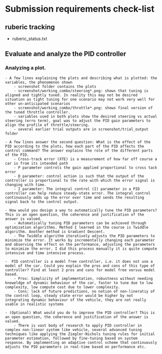 # Submission requirements check-list

## ruberic tracking
- ruberic_status.txt 

## Evaluate and analyze the PID controller
### Analyzing a plot.
    - A few lines explaining the plots and describing what is plotted: the variables, the phenomenon shown
        - screenshot folder contains the plots
        - screenshot/working_combo/steering*.png: shows that tuning is aligned and tightly tuned. In reality this may not be desired situation as tight tuning for one scenario may not work very well for other un-anticipated scenarios
        - screenshot/working_combo/throttle*.png: shows final version of the tuned throttle controller. 
        - variables used in both plots show the desired steering vs actual steering (erro term), goal was to adjust the PID gain parameters to align the profile of throttle/steering.
        - several earlier trial outputs are in screenshot/trial_output folder

    - A few lines answer the second question: What is the effect of the PID according to the plots, how each part of the PID affects the control command? The answer explains the role of the different parts of the PID.
        - Cross-track error (XTE) is a measurement of how far off course a car is from its intended path
        - P parameter controls the gain applied proportional to cross tack error
        - D parameter: control action is such that the output of the controller is proportional to the rate with which the error signal is changing with time.
        - I parameter: The integral control (I) parameter in a PID controller can help reduce steady-state error. The integral control continuously adds up the error over time and sends the resulting signal back to the control output.

    - How would you design a way to automatically tune the PID parameters? This is an open question, the coherence and justification of the answer is valued.
        - Automatically tuning PID parameters can be achieved through optimization algorithms. Method I learned in the course is Twiddle algorithm. Another method is Gradient Descent.
        - The Twiddle algorithm iteratively adjusts the PID parameters to minimize the error. It works by incrementally changing each parameter and observing the effect on the performance, adjusting the parameters to minimize the error. I did this process manually it is quite compute intensive and time intensive process.
    
    -  PID controller is a model free controller, i.e. it does not use a model of the car. Could you explain the pros and cons of this type of controller? Find at least 2 pros and cons for model free versus model based.
        - Pros: Simplicity of implementation, robustness without needing knoweldge of dynamic behaviour of the car, faster to tune due to low complexity, low compute cost due to lower complexity.
        - Cons: lack of future predictions, no notion of non-lineratiy of the control loop, steady state error would be higher by not integrating dynamic behaviour of the vehicle, they are not really usable in realistic systems
    
    - (Optional) What would you do to improve the PID controller? This is an open question, the coherence and justification of the answer is valued.
        - There is vast body of research to apply PID controller in complex non-linear system like vehicle, several advanced tuning techniques like applying the Ziegler-Nichols tuning rules for initial parameter estimation, followed by fine-tuning based on system response. By implementing an adaptive control scheme that continuously adjusts the PID parameters in real-time based on performance etc.

    







